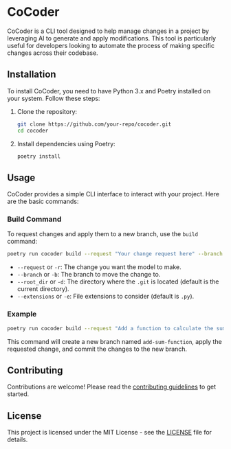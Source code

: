# CoCoder

CoCoder is a CLI tool designed to help manage changes in a project by leveraging AI to generate and apply modifications. This tool is particularly useful for developers looking to automate the process of making specific changes across their codebase.

## Installation

To install CoCoder, you need to have Python 3.x and Poetry installed on your system. Follow these steps:

1. Clone the repository:
   ```bash
   git clone https://github.com/your-repo/cocoder.git
   cd cocoder
   ```

2. Install dependencies using Poetry:
   ```bash
   poetry install
   ```

## Usage

CoCoder provides a simple CLI interface to interact with your project. Here are the basic commands:

### Build Command

To request changes and apply them to a new branch, use the `build` command:

```bash
poetry run cocoder build --request "Your change request here" --branch new-feature-branch --root_dir . --extensions .py
```

- `--request` or `-r`: The change you want the model to make.
- `--branch` or `-b`: The branch to move the change to.
- `--root_dir` or `-d`: The directory where the `.git` is located (default is the current directory).
- `--extensions` or `-e`: File extensions to consider (default is `.py`).

### Example

```bash
poetry run cocoder build --request "Add a function to calculate the sum of two numbers" --branch add-sum-function --root_dir . --extensions .py
```

This command will create a new branch named `add-sum-function`, apply the requested change, and commit the changes to the new branch.

## Contributing

Contributions are welcome! Please read the [contributing guidelines](CONTRIBUTING.md) to get started.

## License

This project is licensed under the MIT License - see the [LICENSE](LICENSE) file for details.
